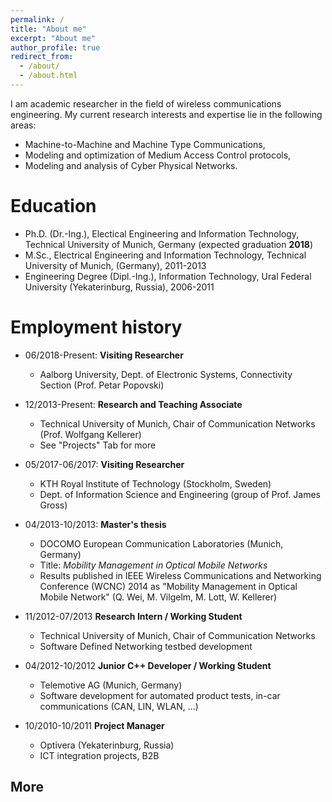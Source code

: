 ```yaml
---
permalink: /
title: "About me"
excerpt: "About me"
author_profile: true
redirect_from: 
  - /about/
  - /about.html
---
```


I am academic researcher in the field of wireless communications engineering. My current research interests and expertise lie in the following areas:
* Machine-to-Machine and Machine Type Communications,
* Modeling and optimization of Medium Access Control protocols,
* Modeling and analysis of Cyber Physical Networks.

Education
======
* Ph.D. (Dr.-Ing.), Electical Engineering and Information Technology, Technical University of Munich, Germany (expected graduation **2018**)
* M.Sc., Electrical Engineering and Information Technology, Technical University of Munich, (Germany), 2011-2013
* Engineering Degree (Dipl.-Ing.),  Information Technology, Ural Federal University (Yekaterinburg, Russia), 2006-2011

Employment history
======
* 06/2018-Present: **Visiting Researcher**
  * Aalborg University, Dept. of Electronic Systems, Connectivity Section (Prof. Petar Popovski)
  
* 12/2013-Present: **Research and Teaching Associate**
  * Technical University of Munich, Chair of Communication Networks (Prof. Wolfgang Kellerer)
  * See "Projects" Tab for more

* 05/2017-06/2017: **Visiting Researcher**
  * KTH Royal Institute of Technology (Stockholm, Sweden)
  * Dept. of Information Science and Engineering (group of Prof. James Gross)

* 04/2013-10/2013: **Master's thesis**
  * DOCOMO European Communication Laboratories (Munich, Germany)
  * Title: *Mobility Management in Optical Mobile Networks*
  * Results published in IEEE Wireless Communications and Networking Conference (WCNC) 2014 as "Mobility Management in Optical
Mobile Network" (Q. Wei, M. Vilgelm, M. Lott, W. Kellerer)

* 11/2012-07/2013 **Research Intern / Working Student**
  * Technical University of Munich, Chair of Communication Networks
  * Software Defined Networking testbed development

* 04/2012-10/2012 **Junior C++ Developer / Working Student**
  * Telemotive AG (Munich, Germany)
  * Software development for automated product tests, in-car communications (CAN, LIN, WLAN, ...)

* 10/2010-10/2011 **Project Manager**
  * Optivera (Yekaterinburg, Russia)
  * ICT integration projects, B2B
  
  
More
------
